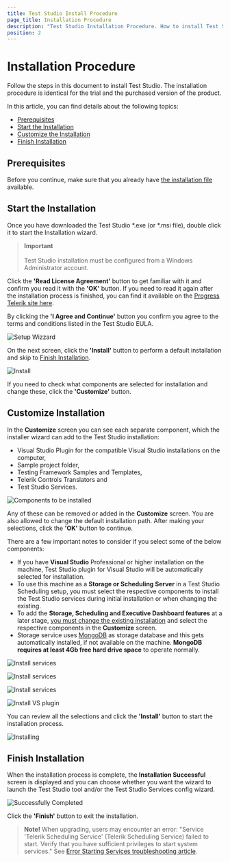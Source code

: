 ```yaml
---
title: Test Studio Install Procedure
page_title: Installation Procedure
description: "Test Studio Installation Procedure. How to install Test Studio "
position: 2
---
```

# Installation Procedure

Follow the steps in this document to install Test Studio. The installation procedure is identical for the trial and the purchased version of the product.

In this article, you can find details about the following topics:

- [Prerequisites](#prerequisites)
- [Start the Installation](#start-the-installation)
- [Customize the Installation](#customize-installation)
- [Finish Installation](#finish-installation)

## Prerequisites

Before you continue, make sure that you already have <a href="/prerequisites/installation/manual-download" target="_blank">the installation file</a> available.

## Start the Installation

Once you have downloaded the Test Studio *.exe (or *.msi file), double click it to start the Installation wizard.

> __Important__
> <br>
> <br>
> Test Studio installation must be configured from a Windows Administrator account.

Click the __'Read License Agreement'__ button to get familiar with it and confirm you read it with the __'OK'__ button. If you need to read it again after the installation process is finished, you can find it available on the <a href="https://www.telerik.com/purchase/license-agreement/teststudio" target="_blank">Progress Telerik site here</a>.

By clicking the __'I Agree and Continue'__ button you confirm you agree to the terms and conditions listed in the Test Studio EULA.

![Setup Wizzard](../../img/general-information/installation/install-procedure/fig1.png)

On the next screen, click  the __'Install'__ button to perform a default installation and skip to <a href="#finish-installation">Finish Installation</a>.

![Install](../../img/general-information/installation/install-procedure/fig2.png)

If you need to check what components are selected for installation and change these, click the __'Customize'__ button.

## Customize Installation

In the __Customize__ screen you can see each separate component, which the installer wizard can add to the Test Studio installation:

- Visual Studio Plugin for the compatible Visual Studio installations on the computer, 
- Sample project folder,
- Testing Framework Samples and Templates,
- Telerik Controls Translators and
- Test Studio Services.

![Components to be installed](./img/general-information/installation/install-procedure/fig3-listOfComponents.png)

Any of these can be removed or added in the __Customize__ screen. You are also allowed to change the default installation path. After making your selections, click the __'OK'__ button to continue.

There are a few important notes to consider if you select some of the below components:

- If you have __Visual Studio__ Professional or higher installation on the machine, Test Studio plugin for Visual Studio will be automatically selected for installation.
- To use this machine as a __Storage or Scheduling Server__ in a Test Studio Scheduling setup, you must select the respective components to install the Test Studio services during initial installation or when changing the existing.
- To add the __Storage, Scheduling and Executive Dashboard features__ at a later stage, <a href="/getting-started/installation/add-services" target="_blank">you must change the existing installation</a> and select the respective components in the __Customize__ screen.
- Storage service uses <a href="https://www.mongodb.com" target="_blank">MongoDB</a> as storage database and this gets automatically installed, if not available on the machine. __MongoDB requires at least 4Gb free hard drive space__ to operate normally.

![Install services](./img/general-information/installation/install-procedure/fig3.png)

![Install services](./img/general-information/installation/install-procedure/fig4.png)

![Install services](/img/general-information/installation/install-procedure/fig5.png)

![Install VS plugin](/img/general-information/installation/install-procedure/fig6.png)

You can review all the selections and click the __'Install'__ button to start the installation process.

![Installing](/img/general-information/installation/install-procedure/fig8.png)

## Finish Installation

When the installation process is complete, the __Installation Successful__  screen is displayed and you can choose whether you want the wizard to launch the Test Studio tool and/or the Test Studio Services config wizard.

![Successfully Completed](/img/general-information/installation/install-procedure/fig9.png)

Click the __'Finish'__ button to exit the installation.

> __Note!__ When upgrading, users may encounter an error: "Service 'Telerik Scheduling Service' (Telerik Scheduling Service) failed to start. Verify that you have sufficient privileges to start system services." See <a href="/troubleshooting-guide/installation-problems-tg/error-starting-services" target="_blank">Error Starting Services troubleshooting article</a>.
